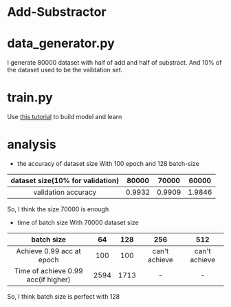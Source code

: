 # Add-Substractor
# data_generator.py
I generate 80000 dataset with half of add and half of substract. And 10% of 
the dataset used to be the vaildation set. 
# train.py
Use [this tutorial](https://github.com/IKMLab/Adder-practice) to build model and learn
# analysis
- the accuracy of dataset size
With 100 epoch and 128 batch-size

| dataset size(10% for validation) | 80000 | 70000 | 60000 |
|:--------------------------------:|:-----:|:-----:|:-----:|
| validation accuracy              | 0.9932 | 0.9909 | 1.9846 |

So, I think the size 70000 is enough

- time of batch size
With 70000 dataset size

| batch size | 64 | 128 | 256 | 512 |
|:----------:|:--:|:---:|:---:|:---:|
| Achieve 0.99 acc at epoch | 100 | 100 | can't achieve | can't achieve |
| Time of achieve 0.99 acc(if higher) | 2594 | 1713 | - | - |

So, I think batch size is perfect with 128
